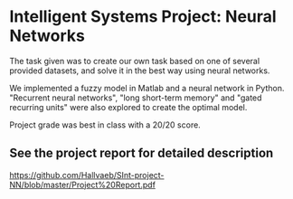 # Intelligent Systems Project: Neural Networks

The task given was to create our own task based on one of several provided datasets, and solve it in the best way using neural networks.

We implemented a fuzzy model in Matlab and a neural network in Python. "Recurrent neural networks", "long short-term memory" and "gated recurring units" were also explored to create the optimal model.

Project grade was best in class with a 20/20 score.

## See the project report for detailed description
https://github.com/Hallvaeb/SInt-project-NN/blob/master/Project%20Report.pdf
